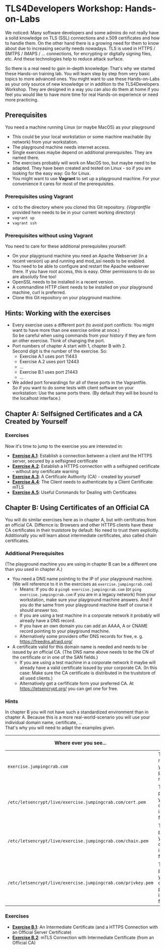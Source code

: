 # TLS4Developers Workshop: Hands-on-Labs

We noticed: Many software developers and some admins do not really have a solid knowledge on TLS (SSL) connections and x.509 certificates and how to handle them. On the other hand there is a growing need for them to know about due to increasing security needs nowadays. TLS is used in HTTPS / SMTPS / IMAPS / ... connections, for encrypting or digitally signing files, etc. And these technologies help to reduce attack surface.

So there is a real need to gain in-depth knowledge: That's why we started these Hands-on training lab. You will learn step by step from very basic topics to more advanced ones. You might want to use these Hands-on-Labs as your only source of new knowledge or in addition to the TLS4Developers Workshop. They are designed in a way you can also do them at home if you feel you would like to have more time for real Hands-on experience or need more practicing.

## Prerequisites

You need a machine running Linux (or maybe MacOS) as your playground

   * This could be your local workstation or some machine reachable (by network) from your workstation.
   * The playground machine needs internet access.
   * Single exercises maybe depend on additional prerequisites. They are named there.
   * The exercises probably will work on MacOS too, but maybe need to be adapted. They have been created and tested on Linux - so if you are looking for the easy way: Go for Linux.
   * You might want to use __Vagrant__ to set up a playground machine. For your convenience it cares for most of the prerequisites.

### Prerequisites using Vagrant

   * cd to the directory where you cloned this Git repository. (*Vagrantfile* provided here needs to be in your current working directory)
   * `vagrant up`
   * `vagrant ssh`

### Prerequisites without using Vagrant

You need to care for these additional prerequisites yourself:

   * On your playground machine you need an Apache Webserver (in a recent version) up and running and mod_ssl needs to be enabled.
   * You need to be able to configure and restart the Apache webserver there. If you have root access, this is easy. Other permissions to do so are absolutly fine too!
   * OpenSSL needs to be installed in a recent version.
   * A commandline HTTP client needs to be installed on your playground machine, curl is preferred.
   * Clone this Git repository on your playground machine.

## Hints: Working with the exercises

   * Every exercise uses a different port (to avoid port conflicts: You might want to have more than one exercise online at once.)  
     So be careful when using commands from your history if they are form an other exercise. Think of changing the port.
   * Port numbers of chapter A start with 1, chapter B with 2.  
     Second digit is the number of the exercise. So:  
      - Exercise A.1 uses port 11443
      - Exercise A.2 uses port 12443
      - ...
      - Exercise B.1 uses port 21443
      - ...
   * We added port forwardings for all of these ports in the Vagrantfile.  
     So if you want to do some tests with client software on your workstation: Use the same ports there. (By default they will be bound to the localhost interface.)

## Chapter A: Selfsigned Certificates and a CA Created by Yourself

### Exercises

Now it's time to jump to the exercise you are interested in:

   * [__Exercise A.1__](exercises/A1/):
     Establish a connection between a client and the HTTPS server, secured by a selfsigned certificate
   * [__Exercise A.2__](exercises/A2/):
     Establish a HTTPS connection with a selfsigned certificate - without any certificate warning
   * [__Exercise A.3__](exercises/A3/):
     A Certificate Authority (CA) - created by yourself
   * [__Exercise A.4__](exercises/A4/):
     The Client needs to authenticate by a Client Certificate: mTLS
   * [__Exercise A.5__](exercises/A5/):
     Useful Commands for Dealing with Certificates


## Chapter B: Using Certificates of an Official CA

You will do similar exercises here as in chapter A, but with certifcates from an official CA. Differnce is: Browsers and other HTTPS clients have these CA certificates in their truststore by default: No need to trust them explicitly.  
Additionally you will learn about intermediate certificates, also called chain certificates.

### Additional Prerequisites

(The playground machine you are using in chapter B can be a different one than you used in chapter A.)

   * You need a DNS name pointing to the IP of your playground machine.  
     (We will reference to it in the exercises as `exercise.jumpingcrab.com`)
      - Means: If you do a `ping6 exercise.jumpingcrab.com` (or `ping exercise.jumpingcrab.com` if you are in a legacy network) from your workstation, make sure your playground machine answers. And if you do the same from your playground machine itself of course it should answer too.
      - If you are using a test machine in a corporate network it probably will already have a DNS record.
      - If you have an own domain you can add an AAAA, A or CNAME record pointing to your playground machine.
      - Alternatively some providers offer DNS records for free, e. g. https://freedns.afraid.org/
   * A certificate valid for this domain name is needed and needs to be issued by an official CA.
     (The DNS name above needs to be the CN of the certificate or in one of the SAN fields.)
      - If you are using a test machine in a corporate network it maybe will already have a valid certificate issued by your corporate CA. (In this case: Make sure the CA certificate is distributed in the truststore of all used clients.)
      - Alternatively get a cerfificate form your preferred CA. At https://letsencrypt.org/ you can get one for free.

### Hints

In chapter B you will not have such a standardized environment than in chapter A. Because this is a more real-world-scenario you will use your individual domain name, certificate, ...  
That's why you will need to adapt the examples given.

| Where ever you see...                                        | Replace it by...                                               |
|--------------------------------------------------------------|----------------------------------------------------------------|
| `exercise.jumpingcrab.com`                                   | The DNS name of your playgroud machine.                        |
| `/etc/letsencrypt/live/exercise.jumpingcrab.com/cert.pem`    | The full path of your certificate in PEM format.               |
| `/etc/letsencrypt/live/exercise.jumpingcrab.com/chain.pem`   | The full path of your chain certificate in PEM format.         |
| `/etc/letsencrypt/live/exercise.jumpingcrab.com/privkey.pem` | The full path of your certificate's private key in PEM format. |

### Exercises

   * [__Exercise B.1__](exercises/B1/):
     An Intermediate Certificate (and a HTTPS Connection with an Official Server Certificate)
   * [__Exercise B.2__](exercises/B2/):
     mTLS Connection with Intermediate Certificate (from an Official CA)
